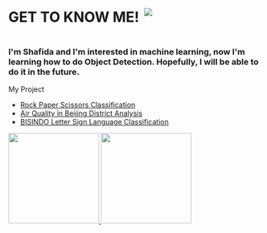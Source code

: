 <div style="display: flex; align-items: center;">
  <h1 style="margin-right: 10px;">GET TO KNOW ME!</h1><img src="https://github.com/shafidaaaa/shafidaaaa/blob/main/pixel%20art%20totoro5.png" style="max-height: 150px;">
</div>

### I'm Shafida and I'm interested in machine learning, now I'm learning how to do Object Detection. Hopefully, I will be able to do it in the future.


My Project
- [Rock Paper Scissors Classification](https://github.com/shafidaaaa/dicoding-belajar/tree/main/Belajar%20Machine%20Learning%20untuk%20Pemula)
- [Air Quality in Beijing District Analysis](https://github.com/shafidaaaa/dicoding-belajar/tree/main/AIRQUALITYV2)
- [BISINDO Letter Sign Language Classification](https://github.com/shafidaaaa/Bangkit/tree/main/Capstone/model)

<p align="left" float="center">
<a href="https://github.com/shafidaaaa">
  <img height="180c" src="https://github-readme-stats.vercel.app/api?username=shafidaaaa&show_icons=true&theme=transparent"/>
  <img height="180cm" src="https://github-readme-stats.vercel.app/api/top-langs/?username=shafidaaaa&layout=compact&show_icons=true&theme=transparent"/>
</a>
</p>
